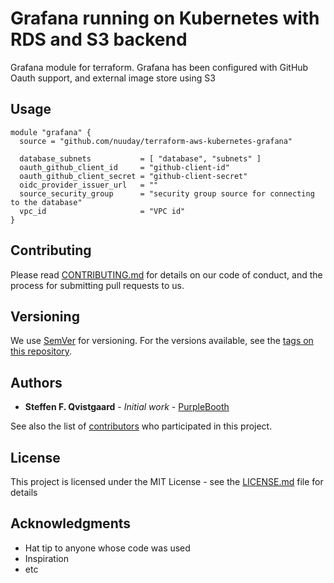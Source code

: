 # Grafana running on Kubernetes with RDS and S3 backend
Grafana module for terraform. Grafana has been configured with GitHub Oauth support, and external image store using S3

## Usage
```
module "grafana" {
  source = "github.com/nuuday/terraform-aws-kubernetes-grafana"

  database_subnets           = [ "database", "subnets" ]
  oauth_github_client_id     = "github-client-id"
  oauth_github_client_secret = "github-client-secret"
  oidc_provider_issuer_url   = ""
  source_security_group      = "security group source for connecting to the database"
  vpc_id                     = "VPC id"
}
```

## Contributing

Please read [CONTRIBUTING.md](CONTRIBUTING.md) for details on our code of conduct, and the process for submitting pull requests to us.

## Versioning

We use [SemVer](http://semver.org/) for versioning. For the versions available, see the [tags on this repository](https://github.com/nuuday/terraform-aws-kubernetes-grafana/tags).

## Authors

* **Steffen F. Qvistgaard** - *Initial work* - [PurpleBooth](https://github.com/qvistgaard)

See also the list of [contributors](https://github.com/nuuday/project/contributors) who participated in this project.

## License

This project is licensed under the MIT License - see the [LICENSE.md](LICENSE.md) file for details

## Acknowledgments

* Hat tip to anyone whose code was used
* Inspiration
* etc